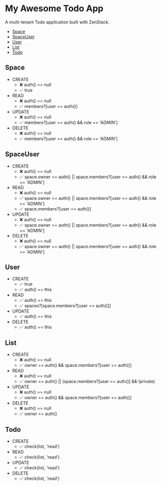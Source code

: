# My Awesome Todo App
    
A multi-tenant Todo application built with ZenStack.
    
- [Space](#Space)
- [SpaceUser](#SpaceUser)
- [User](#User)
- [List](#List)
- [Todo](#Todo)
    
## Space

- CREATE
  - ❌ auth() == null
  - ✅ true
- READ
  - ❌ auth() == null
  - ✅ members?[user == auth()]
- UPDATE
  - ❌ auth() == null
  - ✅ members?[user == auth() && role == 'ADMIN']
- DELETE
  - ❌ auth() == null
  - ✅ members?[user == auth() && role == 'ADMIN']

## SpaceUser

- CREATE
  - ❌ auth() == null
  - ✅ space.owner == auth() || space.members?[user == auth() && role == 'ADMIN']
- READ
  - ❌ auth() == null
  - ✅ space.owner == auth() || space.members?[user == auth() && role == 'ADMIN']
  - ✅ space.members?[user == auth()]
- UPDATE
  - ❌ auth() == null
  - ✅ space.owner == auth() || space.members?[user == auth() && role == 'ADMIN']
- DELETE
  - ❌ auth() == null
  - ✅ space.owner == auth() || space.members?[user == auth() && role == 'ADMIN']

## User

- CREATE
  - ✅ true
  - ✅ auth() == this
- READ
  - ✅ auth() == this
  - ✅ spaces?[space.members?[user == auth()]]
- UPDATE
  - ✅ auth() == this
- DELETE
  - ✅ auth() == this

## List

- CREATE
  - ❌ auth() == null
  - ✅ owner == auth() && space.members?[user == auth()]
- READ
  - ❌ auth() == null
  - ✅ owner == auth() || (space.members?[user == auth()] && !private)
- UPDATE
  - ❌ auth() == null
  - ✅ owner == auth() && space.members?[user == auth()]
- DELETE
  - ❌ auth() == null
  - ✅ owner == auth()

## Todo

- CREATE
  - ✅ check(list, 'read')
- READ
  - ✅ check(list, 'read')
- UPDATE
  - ✅ check(list, 'read')
- DELETE
  - ✅ check(list, 'read')
    
